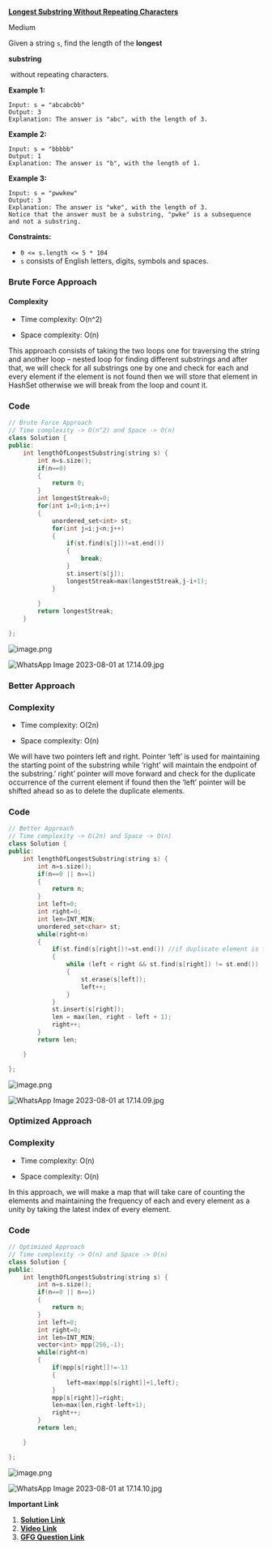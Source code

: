 
[**Longest Substring Without Repeating Characters**](https://leetcode.com/problems/longest-substring-without-repeating-characters/)

Medium

Given a string `s`, find the length of the **longest** 

**substring**

 without repeating characters.

**Example 1:**

```
Input: s = "abcabcbb"
Output: 3
Explanation: The answer is "abc", with the length of 3.
```

**Example 2:**

```
Input: s = "bbbbb"
Output: 1
Explanation: The answer is "b", with the length of 1.
```

**Example 3:**

```
Input: s = "pwwkew"
Output: 3
Explanation: The answer is "wke", with the length of 3.
Notice that the answer must be a substring, "pwke" is a subsequence and not a substring.
```


**Constraints:**

- `0 <= s.length <= 5 * 104`
- `s` consists of English letters, digits, symbols and spaces.


### Brute Force Approach

#### Complexity

- Time complexity: O(n^2)
    
- Space complexity: O(n)
    

This approach consists of taking the two loops one for traversing the string and another loop – nested loop for finding different substrings and after that, we will check for all substrings one by one and check for each and every element if the element is not found then we will store that element in HashSet otherwise we will break from the loop and count it.

### Code

```cpp
// Brute Force Approach
// Time complexity -> O(n^2) and Space -> O(n)
class Solution {
public:
    int lengthOfLongestSubstring(string s) {
        int n=s.size();
        if(n==0)
        {
            return 0;
        }
        int longestStreak=0;
        for(int i=0;i<n;i++)
        {
            unordered_set<int> st;
            for(int j=i;j<n;j++)
            {
                if(st.find(s[j])!=st.end())
                {
                    break;
                }
                st.insert(s[j]);
                longestStreak=max(longestStreak,j-i+1);
            }
            
        }
        return longestStreak;
    }

};
```

![image.png](https://assets.leetcode.com/users/images/1f56b5c2-8aa3-4b5f-8061-4c768d4e3ac8_1690891726.3727434.png)

![WhatsApp Image 2023-08-01 at 17.14.09.jpg](https://assets.leetcode.com/users/images/aaeb16e3-56f8-412e-af04-8d8892fbe65a_1690891654.1911995.jpeg)

### Better Approach

### Complexity

- Time complexity: O(2n)
    
- Space complexity: O(n)
    

We will have two pointers left and right. Pointer ‘left’ is used for maintaining the starting point of the substring while ‘right’ will maintain the endpoint of the substring.’ right’ pointer will move forward and check for the duplicate occurrence of the current element if found then the ‘left’ pointer will be shifted ahead so as to delete the duplicate elements.

### Code

```cpp
// Better Approach
// Time complexity -> O(2n) and Space -> O(n)
class Solution {
public:
    int lengthOfLongestSubstring(string s) {
        int n=s.size();
        if(n==0 || n==1)
        {
            return n;
        }
        int left=0;
        int right=0;
        int len=INT_MIN;
        unordered_set<char> st;
        while(right<n)
        {
            if(st.find(s[right])!=st.end()) //if duplicate element is found
            {
                while (left < right && st.find(s[right]) != st.end()) 
                {
                    st.erase(s[left]);
                    left++;
                }
            }
            st.insert(s[right]);
            len = max(len, right - left + 1);
            right++;
        }
        return len;

    }

};
```

![image.png](https://assets.leetcode.com/users/images/37affe56-c97b-4259-8842-771aa8d27680_1690891715.155429.png)

![WhatsApp Image 2023-08-01 at 17.14.09.jpg](https://assets.leetcode.com/users/images/d85135ab-1476-4369-89ac-ed5d4b3dcf39_1690891666.8783233.jpeg)

### Optimized Approach

### Complexity

- Time complexity: O(n)
    
- Space complexity: O(n)
    

In this approach, we will make a map that will take care of counting the elements and maintaining the frequency of each and every element as a unity by taking the latest index of every element.

### Code

```cpp
// Optimized Approach
// Time complexity -> O(n) and Space -> O(n)
class Solution {
public:
    int lengthOfLongestSubstring(string s) {
        int n=s.size();
        if(n==0 || n==1)
        {
            return n;
        }
        int left=0;
        int right=0;
        int len=INT_MIN;
        vector<int> mpp(256,-1);
        while(right<n)
        {
            if(mpp[s[right]]!=-1)
            {
                left=max(mpp[s[right]]+1,left);
            }
            mpp[s[right]]=right;
            len=max(len,right-left+1);
            right++;
        }
        return len;

    }

};
```

![image.png](https://assets.leetcode.com/users/images/e723bff7-d93f-4333-85c2-c2810c2e2db9_1690891697.42875.png)

![WhatsApp Image 2023-08-01 at 17.14.10.jpg](https://assets.leetcode.com/users/images/2a482d9a-f0dc-48db-8c7d-2cab29239365_1690891681.99348.jpeg)


**Important Link**
1. **[Solution Link](https://leetcode.com/problems/longest-substring-without-repeating-characters/solutions/3847862/3-approach-easy-c-solution-brute-force-better-and-optimized-approach/)**
2. **[Video Link](https://youtu.be/qtVh-XEpsJo)**
3. **[GFG Question Link](https://practice.geeksforgeeks.org/problems/length-of-the-longest-substring3036/1)**





